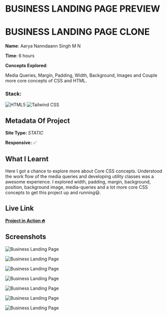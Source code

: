 # BUSINESS LANDING PAGE PREVIEW



# BUSINESS LANDING PAGE CLONE

**Name**: Aarya Nanndaann Singh M N

**Time**:  6 hours

**Concepts Explored**:

  Media Queries, Margin, Padding, Width, Background, Images and Couple more core concepts of CSS and HTML. 

### **Stack**:

![HTML5](https://img.shields.io/badge/-HTML5-orange)
![Tailwind CSS](https://img.shields.io/badge/-Tailwind_CSS-blue)



## Metadata Of Project
**Site Type:** *STATIC*

**Responsive:** ✅

## What I Learnt

Here I got a chance to explore more about Core CSS concepts. Understood the work flow of the media queries and developing utility classes was a awesome experience. I explored width, padding, margin, background, position, background image, media-queries and a lot more core CSS concepts to get this project up and running😃.

## Live Link
**[Project in Action 🔥](https://paytm-fsjs.netlify.app/)**


## Screenshots

![Business Landing Page]()

![Business Landing Page]()

![Business Landing Page]()

![Business Landing Page]()

![Business Landing Page]()

![Business Landing Page]()

![Business Landing Page]()
